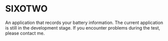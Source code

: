 # SIXOTWO
An application that records your battery information. The current application is still in the development stage. If you encounter problems during the test, please contact me.
